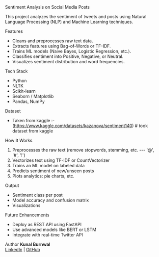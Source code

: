 Sentiment Analysis on Social Media Posts 

This project analyzes the sentiment of tweets and posts using Natural Language Processing (NLP) and Machine Learning techniques.

Features
- Cleans and preprocesses raw text data.
- Extracts features using Bag-of-Words or TF-IDF.
- Trains ML models (Naive Bayes, Logistic Regression, etc.).
- Classifies sentiment into Positive, Negative, or Neutral.
- Visualizes sentiment distribution and word frequencies.

Tech Stack
- Python
- NLTK
- Scikit-learn
- Seaborn / Matplotlib
- Pandas, NumPy

Dataset
- Taken from kaggle :-
(https://www.kaggle.com/datasets/kazanova/sentiment140) # took dataset from kaggle


How It Works
1. Preprocesses the raw text (remove stopwords, stemming, etc. --- '@', '#', '!') 
2. Vectorizes text using TF-IDF or CountVectorizer
3. Trains an ML model on labeled data
4. Predicts sentiment of new/unseen posts
5. Plots analytics: pie charts, etc.

Output
- Sentiment class per post
- Model accuracy and confusion matrix
- Visualizations

Future Enhancements
- Deploy as REST API using FastAPI
- Use advanced models like BERT or LSTM
- Integrate with real-time Twitter API

Author
**Kunal Burnwal**  
[LinkedIn](https://www.linkedin.com/in/kunal-burnwal-addict-to-code) | [GitHub](https://github.com/Kunal-addict-to-code)


